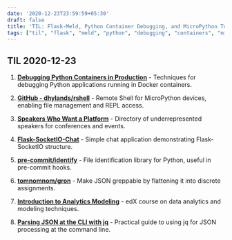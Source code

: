 ```yaml
---
date: '2020-12-23T23:59:59+05:30'
draft: false
title: 'TIL: Flask-Meld, Python Container Debugging, and MicroPython Tools'
tags: ["til", "flask", "meld", "python", "debugging", "containers", "micropython", "rshell", "json", "jq"]
---
```


## TIL 2020-12-23

1. **[Debugging Python Containers in Production](https://blog.0x74696d.com/posts/debugging-python-containers-in-production/)** - Techniques for debugging Python applications running in Docker containers.

2. **[GitHub - dhylands/rshell](https://github.com/dhylands/rshell)** - Remote Shell for MicroPython devices, enabling file management and REPL access.

3. **[Speakers Who Want a Platform](https://github.com/iheanyi/speakers-who-want-a-platform)** - Directory of underrepresented speakers for conferences and events.

4. **[Flask-SocketIO-Chat](https://github.com/miguelgrinberg/Flask-SocketIO-Chat)** - Simple chat application demonstrating Flask-SocketIO structure.

5. **[pre-commit/identify](https://github.com/pre-commit/identify)** - File identification library for Python, useful in pre-commit hooks.

6. **[tomnomnom/gron](https://github.com/tomnomnom/gron)** - Make JSON greppable by flattening it into discrete assignments.

7. **[Introduction to Analytics Modeling](https://www.edx.org/course/introduction-to-analytics-modeling)** - edX course on data analytics and modeling techniques.

8. **[Parsing JSON at the CLI with jq](https://sequoia.makes.software/parsing-json-at-the-cli-a-practical-introduction-to-jq-and-more/)** - Practical guide to using jq for JSON processing at the command line.